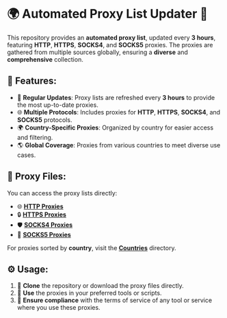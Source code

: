 # 🌍 Automated Proxy List Updater 🚀

This repository provides an **automated proxy list**, updated every **3 hours**, featuring **HTTP**, **HTTPS**, **SOCKS4**, and **SOCKS5** proxies. The proxies are gathered from multiple sources globally, ensuring a **diverse** and **comprehensive** collection.

## 🌟 Features:
- 🔄 **Regular Updates**: Proxy lists are refreshed every **3 hours** to provide the most up-to-date proxies.
- 🌐 **Multiple Protocols**: Includes proxies for **HTTP**, **HTTPS**, **SOCKS4**, and **SOCKS5** protocols.
- 🌍 **Country-Specific Proxies**: Organized by country for easier access and filtering.
- 🌎 **Global Coverage**: Proxies from various countries to meet diverse use cases.

## 📂 Proxy Files:
You can access the proxy lists directly:
- 🌐 [**HTTP Proxies**](https://github.com/SoliSpirit/proxy-list/blob/main/http.txt)
- 🔒 [**HTTPS Proxies**](https://github.com/SoliSpirit/proxy-list/blob/main/https.txt)
- 🛡️ [**SOCKS4 Proxies**](https://github.com/SoliSpirit/proxy-list/blob/main/socks4.txt)
- 🔑 [**SOCKS5 Proxies**](https://github.com/SoliSpirit/proxy-list/blob/main/socks5.txt)

For proxies sorted by **country**, visit the [**Countries**](https://github.com/SoliSpirit/proxy-list/tree/main/Countries) directory.

## ⚙️ Usage:
1. 🤖 **Clone** the repository or download the proxy files directly.
2. 🔌 **Use** the proxies in your preferred tools or scripts.
3. 📜 **Ensure compliance** with the terms of service of any tool or service where you use these proxies.
